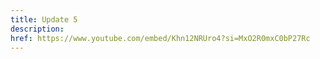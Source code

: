 ```yaml
---
title: Update 5
description: 
href: https://www.youtube.com/embed/Khn12NRUro4?si=MxO2R0mxC0bP27Rc
---
```

